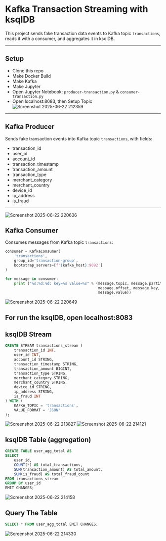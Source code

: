 # Kafka Transaction Streaming with ksqlDB

This project sends fake transaction data events to Kafka topic `transactions`, reads it with a consumer, and aggregates it in ksqlDB.

---

## Setup

- Clone this repo
- Make Docker Build
- Make Kafka
- Make Jupyter
- Open Jupyter Notebook: `producer-transaction.py` & `consumer-transaction.py`
- Open localhost:8083, then Setup Topic
![Screenshot 2025-06-22 212359](https://github.com/user-attachments/assets/b728c49d-deb5-4cbb-9e0e-15f5a04569b2)
--- 

## Kafka Producer

Sends fake transaction events into Kafka topic `transactions`, with fields:

- transaction_id
- user_id
- account_id
- transaction_timestamp
- transaction_amount
- transaction_type
- merchant_category
- merchant_country
- device_id
- ip_address
- is_fraud

---

![Screenshot 2025-06-22 220636](https://github.com/user-attachments/assets/d79f91e2-eb19-4872-b85d-27098c26f9d5)


## Kafka Consumer

Consumes messages from Kafka topic `transactions`:

```python
consumer = KafkaConsumer(
    'transactions',
    group_id='transaction-group',
    bootstrap_servers=[f'{kafka_host}:9092']
)

for message in consumer:
    print ("%s:%d:%d: key=%s value=%s" % (message.topic, message.partition,
                                          message.offset, message.key,
                                          message.value))
```
![Screenshot 2025-06-22 220649](https://github.com/user-attachments/assets/b459ab1e-6ce4-4808-bba9-3a6919a4a02e)

## For run the ksqlDB, open localhost:8083

## ksqlDB Stream
```SQL
CREATE STREAM transactions_stream (
    transaction_id INT,
    user_id INT,
    account_id STRING,
    transaction_timestamp STRING,
    transaction_amount BIGINT,
    transaction_type STRING,
    merchant_category STRING,
    merchant_country STRING,
    device_id STRING,
    ip_address STRING,
    is_fraud INT
) WITH (
    KAFKA_TOPIC = 'transactions',
    VALUE_FORMAT = 'JSON'
);
```
![Screenshot 2025-06-22 213827](https://github.com/user-attachments/assets/577428d0-9d1d-4c35-b233-604b6aa646b9)
![Screenshot 2025-06-22 214121](https://github.com/user-attachments/assets/b57bbdfb-cce6-4031-a325-baab61a435ff)

## ksqlDB Table (aggregation)

```SQL
CREATE TABLE user_agg_total AS
SELECT
    user_id,
    COUNT(*) AS total_transactions,
    SUM(transaction_amount) AS total_amount,
    SUM(is_fraud) AS total_fraud_count
FROM transactions_stream
GROUP BY user_id
EMIT CHANGES;
```
![Screenshot 2025-06-22 214158](https://github.com/user-attachments/assets/8bd95050-0d66-4fe5-ae66-d1b69fdb4f00)

## Query The Table
``` SQL
SELECT * FROM user_agg_total EMIT CHANGES;
```
![Screenshot 2025-06-22 214330](https://github.com/user-attachments/assets/90fda1fe-bd82-4f43-b5df-4c09e1b680d0)

